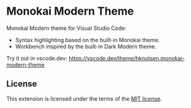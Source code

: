 # Monokai Modern Theme

Monokai Modern theme for Visual Studio Code:

- Syntax highlighting based on the built-in Monokai theme.
- Workbench inspired by the built-in Dark Modern theme.

Try it out in vscode.dev: <https://vscode.dev/theme/hknutsen.monokai-modern-theme>

## License

This extension is licensed under the terms of the [MIT license](LICENSE).
